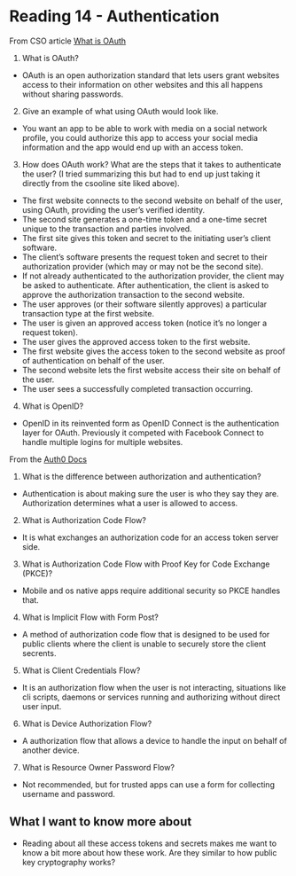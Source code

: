 # Reading 14 - Authentication

From CSO article [What is OAuth](https://www.csoonline.com/article/3216404/what-is-oauth-how-the-open-authorization-framework-works.html)


1. What is OAuth?
  - OAuth is an open authorization standard that lets users grant websites access to their information on other websites and this all happens without sharing passwords.
2. Give an example of what using OAuth would look like.
  - You want an app to be able to work with media on a social network profile, you could authorize this app to access your social media information and the app would end up with an access token.
3. How does OAuth work? What are the steps that it takes to authenticate the user? (I tried summarizing this but had to end up just taking it directly from the csooline site liked above).
  - The first website connects to the second website on behalf of the user, using OAuth, providing the user’s verified identity.
  - The second site generates a one-time token and a one-time secret unique to the transaction and parties involved.
  - The first site gives this token and secret to the initiating user’s client software.
  - The client’s software presents the request token and secret to their authorization provider (which may or may not be the second site).
  - If not already authenticated to the authorization provider, the client may be asked to authenticate. After authentication, the client is asked to approve the authorization transaction to the second website.
  - The user approves (or their software silently approves) a particular transaction type at the first website.
  - The user is given an approved access token (notice it’s no longer a request token).
  - The user gives the approved access token to the first website.
  - The first website gives the access token to the second website as proof of authentication on behalf of the user.
  - The second website lets the first website access their site on behalf of the user.
  - The user sees a successfully completed transaction occurring.
4. What is OpenID?
  - OpenID in its reinvented form as OpenID Connect is the authentication layer for OAuth. Previously it competed with Facebook Connect to handle multiple logins for multiple websites.


From the [Auth0 Docs](https://auth0.com/docs/authorization/flows)


1. What is the difference between authorization and authentication?
  - Authentication is about making sure the user is who they say they are. Authorization determines what a user is allowed to access.
2. What is Authorization Code Flow?
  - It is what exchanges an authorization code for an access token server side.
3. What is Authorization Code Flow with Proof Key for Code Exchange (PKCE)?
  - Mobile and os native apps require additional security so PKCE handles that.
4. What is Implicit Flow with Form Post?
  - A method of authorization code flow that is designed to be used for public clients where the client is unable to securely store the client secrents.
5. What is Client Credentials Flow?
  - It is an authorization flow when the user is not interacting, situations like cli scripts, daemons or services running and authorizing without direct user input.
6. What is Device Authorization Flow?
  - A authorization flow that allows a device to handle the input on behalf of another device.
7. What is Resource Owner Password Flow?
  - Not recommended, but for trusted apps can use a form for collecting username and password.

## What I want to know more about

- Reading about all these access tokens and secrets makes me want to know a bit more about how these work. Are they similar to how public key cryptography works?

